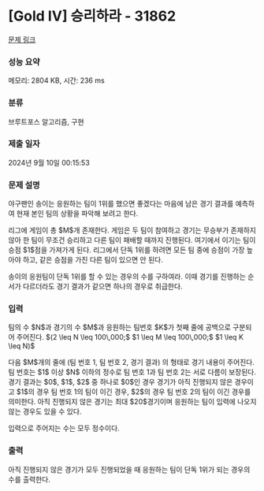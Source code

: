 # [Gold IV] 승리하라 - 31862 

[문제 링크](https://www.acmicpc.net/problem/31862) 

### 성능 요약

메모리: 2804 KB, 시간: 236 ms

### 분류

브루트포스 알고리즘, 구현

### 제출 일자

2024년 9월 10일 00:15:53

### 문제 설명

<p>야구팬인 송이는 응원하는 팀이 1위를 했으면 좋겠다는 마음에 남은 경기 결과를 예측하여 현재 본인 팀의 상황을 파악해 보려고 한다.</p>

<p>리그에 게임이 총 $M$개 존재한다. 게임은 두 팀이 참여하고 경기는 무승부가 존재하지 않아 한 팀이 무조건 승리하고 다른 팀이 패배할 때까지 진행된다. 여기에서 이기는 팀이 승점 $1$점을 가져가게 된다. 리그에서 단독 1위를 하려면 모든 팀 중에 승점이 가장 높아야 하고, 같은 승점을 가진 다른 팀이 있으면 안 된다.</p>

<p>송이의 응원팀이 단독 1위를 할 수 있는 경우의 수를 구하여라. 이때 경기를 진행하는 순서가 다르더라도 경기 결과가 같으면 하나의 경우로 취급한다.</p>

### 입력 

 <p>팀의 수 $N$과 경기의 수 $M$과 응원하는 팀번호 $K$가 첫째 줄에 공백으로 구분되어 주어진다. $(2 \leq N \leq 100\,000;$ $1 \leq M \leq 100\,000;$ $1 \leq K \leq N)$</p>

<p>다음 $M$개의 줄에 (팀 번호 1, 팀 번호 2, 경기 결과) 의 형태로 경기 내용이 주어진다. 팀 번호는 $1$ 이상 $N$ 이하의 정수로 팀 번호 1과 팀 번호 2는 서로 다름이 보장된다. 경기 결과는 $0$, $1$, $2$ 중 하나로 $0$인 경우 경기가 아직 진행되지 않은 경우이고 $1$의 경우 팀 번호 1의 팀이 이긴 경우, $2$의 경우 팀 번호 2의 팀이 이긴 경우를 의미한다. 아직 진행되지 않은 경기는 최대 $20$경기이며 응원하는 팀이 입력에 나오지 않는 경우도 있을 수 있다.</p>

<p>입력으로 주어지는 수는 모두 정수이다.</p>

### 출력 

 <p>아직 진행되지 않은 경기가 모두 진행되었을 때 응원하는 팀이 단독 1위가 되는 경우의 수를 출력한다.</p>

